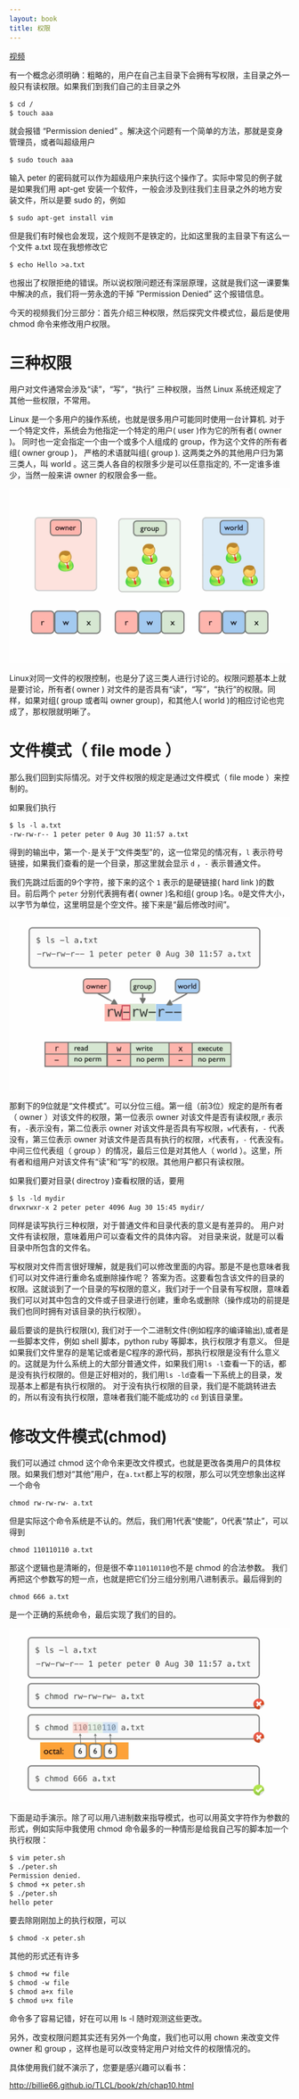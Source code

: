 ```yaml
---
layout: book
title: 权限
---
```



<a href="http://v.youku.com/v_show/id_XMzYwNzc1MTY4.html">视频</a>

有一个概念必须明确：粗略的，用户在自己主目录下会拥有写权限，主目录之外一般只有读权限。如果我们到我们自己的主目录之外

    $ cd /
    $ touch aaa

就会报错 “Permission denied” 。解决这个问题有一个简单的方法，那就是变身管理员，或者叫超级用户

    $ sudo touch aaa

输入 peter 的密码就可以作为超级用户来执行这个操作了。实际中常见的例子就是如果我们用 apt-get 安装一个软件，一般会涉及到往我们主目录之外的地方安装文件，所以是要 sudo 的，例如

    $ sudo apt-get install vim

但是我们有时候也会发现，这个规则不是铁定的，比如这里我的主目录下有这么一个文件 a.txt 现在我想修改它

    $ echo Hello >a.txt

也报出了权限拒绝的错误。所以说权限问题还有深层原理，这就是我们这一课要集中解决的点，我们将一劳永逸的干掉 ”Permission Denied” 这个报错信息。

今天的视频我们分三部分：首先介绍三种权限，然后探究文件模式位，最后是使用 chmod 命令来修改用户权限。

# 三种权限


用户对文件通常会涉及“读”，“写”，“执行”
三种权限，当然 Linux 系统还规定了其他一些权限，不常用。

Linux 是一个多用户的操作系统，也就是很多用户可能同时使用一台计算机.
对于一个特定文件，系统会为他指定一个特定的用户( user )作为它的所有者( owner )。  同时也一定会指定一个由一个或多个人组成的 group，作为这个文件的所有者组( owner group )， 严格的术语就叫组( group ). 这两类之外的其他用户归为第三类人，叫 world 。这三类人各自的权限多少是可以任意指定的, 不一定谁多谁少，当然一般来讲 owner 的权限会多一些。

![](images/three_perm.png)

Linux对同一文件的权限控制，也是分了这三类人进行讨论的。权限问题基本上就是要讨论，所有者( owner ) 对文件的是否具有“读”，“写”，“执行”的权限。同样，如果对组( group 或者叫 owner group)，和其他人( world )的相应讨论也完成了，那权限就明晰了。

# 文件模式（ file mode ）

那么我们回到实际情况。对于文件权限的规定是通过文件模式（ file mode ）来控制的。

如果我们执行

    $ ls -l a.txt
    -rw-rw-r-- 1 peter peter 0 Aug 30 11:57 a.txt


得到的输出中，第一个`-`是关于“文件类型”的，这一位常见的情况有，`l` 表示符号链接，如果我们查看的是一个目录，那这里就会显示 `d` ，`-` 表示普通文件。

我们先跳过后面的9个字符，接下来的这个 `1` 表示的是硬链接( hard link )的数目。前后两个 `peter` 分别代表拥有者( owner )名和组( group )名。`0`是文件大小，以字节为单位，这里明显是个空文件。接下来是“最后修改时间”。

![](images/file_mode.png)

那剩下的9位就是“文件模式”。可以分位三组。第一组（前3位）规定的是所有者（ owner ）对该文件的权限，第一位表示 owner 对该文件是否有读权限,`r`
表示有，`-`表示没有，第二位表示 owner 对该文件是否具有写权限，`w`代表有，`-`
代表没有，第三位表示 owner 对该文件是否具有执行的权限，`x`代表有，`-`
代表没有。中间三位代表组（ group ）的情况，最后三位是对其他人（ world ）。这里，所有者和组用户对该文件有“读”和“写”的权限。其他用户都只有读权限。


如果我们要对目录( directroy )查看权限的话，要用

    $ ls -ld mydir
    drwxrwxr-x 2 peter peter 4096 Aug 30 15:45 mydir/


同样是读写执行三种权限，对于普通文件和目录代表的意义是有差异的。
用户对文件有读权限，意味着用户可以查看文件的具体内容。
对目录来说，就是可以看目录中所包含的文件名。

写权限对文件而言很好理解，就是我们可以修改里面的内容。那是不是也意味者我们可以对文件进行重命名或删除操作呢？
答案为否。这要看包含该文件的目录的权限。这就谈到了一个目录的写权限的意义，我们对于一个目录有写权限，意味着我们可以对其中包含的文件或子目录进行创建，重命名或删除（操作成功的前提是我们也同时拥有对该目录的执行权限）。

最后要谈的是执行权限(x),
我们对于一个二进制文件(例如程序的编译输出),或者是一些脚本文件，例如 shell 脚本，python ruby 等脚本，执行权限才有意义。
但是如果我们文件里存的是笔记或者是C程序的源代码，那执行权限是没有什么意义的。这就是为什么系统上的大部分普通文件，如果我们用`ls
-l`查看一下的话，都是没有执行权限的。但是正好相对的，我们用`ls
-ld`查看一下系统上的目录，发现基本上都是有执行权限的。
对于没有执行权限的目录，我们是不能跳转进去的，所以有没有执行权限，意味者我们能不能成功的 `cd` 到该目录里。

# 修改文件模式(chmod)

我们可以通过 chmod 这个命令来更改文件模式，也就是更改各类用户的具体权限。如果我们想对“其他”用户，在`a.txt`都上写的权限，那么可以凭空想象出这样一个命令

    chmod rw-rw-rw- a.txt

但是实际这个命令系统是不认的。然后，我们用1代表“使能”，0代表“禁止”，可以得到

    chmod 110110110 a.txt

那这个逻辑也是清晰的，但是很不幸`110110110`也不是 chmod 的合法参数。
我们再把这个参数写的短一点，也就是把它们分三组分别用八进制表示。最后得到的

    chmod 666 a.txt

是一个正确的系统命令，最后实现了我们的目的。

![](images/chmod.png)

下面是动手演示。除了可以用八进制数来指导模式，也可以用英文字符作为参数的形式，例如实际中我使用 chmod 命令最多的一种情形是给我自己写的脚本加一个执行权限：

    $ vim peter.sh
    $ ./peter.sh
    Permission denied.
    $ chmod +x peter.sh
    $ ./peter.sh
    hello peter

要去除刚刚加上的执行权限，可以

    $ chmod -x peter.sh

其他的形式还有许多

    $ chmod +w file
    $ chmod -w file
    $ chmod a+x file
    $ chmod u+x file

命令多了容易记错，好在可以用 ls -l 随时观测这些更改。

另外，改变权限问题其实还有另外一个角度，我们也可以用 chown 来改变文件 owner 和 group ，这样也是可以改变特定用户对给文件的权限情况的。

具体使用我们就不演示了，您要是感兴趣可以看书：

<http://billie66.github.io/TLCL/book/zh/chap10.html>
